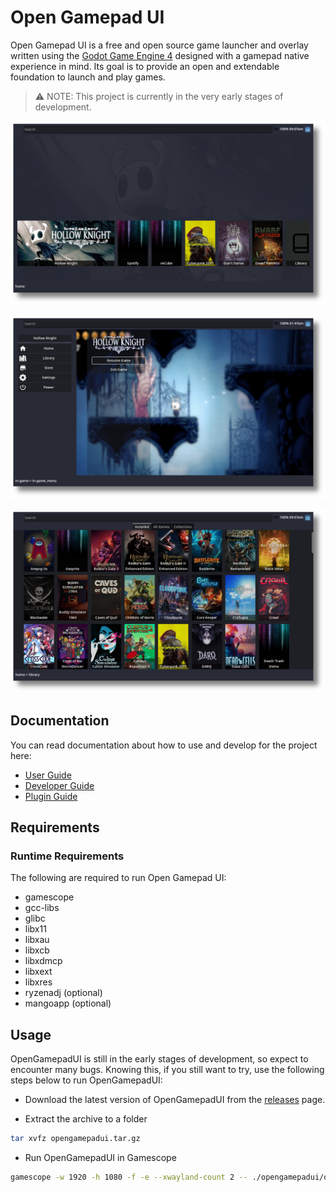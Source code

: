 # Open Gamepad UI

Open Gamepad UI is a free and open source game launcher and overlay written using the
[Godot Game Engine 4](https://godotengine.org/) designed with a gamepad native
experience in mind. Its goal is to provide an open and extendable foundation
to launch and play games.

> :warning: NOTE: This project is currently in the very early stages of development.

![](docs/media/screenshot01.png)

![](docs/media/screenshot02.png)

![](docs/media/screenshot03.png)

## Documentation

You can read documentation about how to use and develop for the project here:

- [User Guide](./docs/USER.md)
- [Developer Guide](./docs/DEVELOPER.md)
- [Plugin Guide](./docs/PLUGINS.md)

## Requirements

### Runtime Requirements

The following are required to run Open Gamepad UI:

- gamescope
- gcc-libs
- glibc
- libx11
- libxau
- libxcb
- libxdmcp
- libxext
- libxres
- ryzenadj (optional)
- mangoapp (optional)

## Usage

OpenGamepadUI is still in the early stages of development, so expect to
encounter many bugs. Knowing this, if you still want to try, use the following
steps below to run OpenGamepadUI:

- Download the latest version of OpenGamepadUI from the [releases](https://github.com/ShadowBlip/OpenGamepadUI/releases) page.

- Extract the archive to a folder

```bash
tar xvfz opengamepadui.tar.gz
```

- Run OpenGamepadUI in Gamescope

```bash
gamescope -w 1920 -h 1080 -f -e --xwayland-count 2 -- ./opengamepadui/opengamepad-ui.x86_64
```
